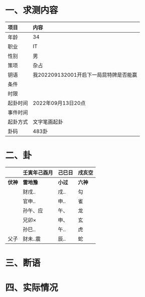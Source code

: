 # 一、求测内容
|项目|内容|
|:-|:-|
|年龄|34|
|职业|IT|
|性别|男|
|策项|杂占|
|钥语|我202209132001开启下一局昆特牌是否能赢|
|条件||
|时限||
|起卦时间|2022年09月13日20点|
|事件时间||
|起卦方式|文字笔画起卦|
|卦码|483卦|

# 二、卦
||壬寅年己酉月|己巳日|戌亥空|
|:-|:-|:-|:-|
|**伏神**|**雷地豫**|**小过**|**六神**|
||财戌..|戌..|勾|
||官申..|申..|雀|
||孙午、应|午、|龙|
||兄卯×|申、|玄|
||孙巳..|午..|虎|
|父子|财未..震|辰..|蛇|


# 三、断语

# 四、实际情况